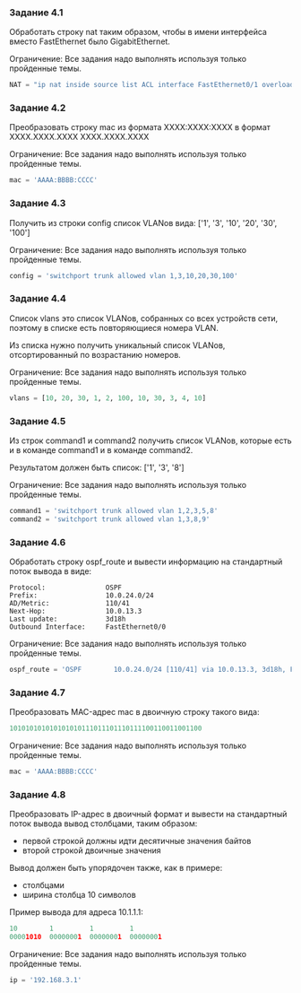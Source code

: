 ### Задание 4.1

Обработать строку nat таким образом, чтобы в имени интерфейса вместо FastEthernet было GigabitEthernet.

Ограничение: Все задания надо выполнять используя только пройденные темы.

```python
NAT = "ip nat inside source list ACL interface FastEthernet0/1 overload"
```

### Задание 4.2

Преобразовать строку mac из формата XXXX:XXXX:XXXX в формат XXXX.XXXX.XXXX XXXX.XXXX.XXXX

Ограничение: Все задания надо выполнять используя только пройденные темы.

```python
mac = 'AAAA:BBBB:CCCC'
```

### Задание 4.3

Получить из строки config список VLANов вида: ['1', '3', '10', '20', '30', '100']

Ограничение: Все задания надо выполнять используя только пройденные темы.
````python
config = 'switchport trunk allowed vlan 1,3,10,20,30,100'
````

### Задание 4.4

Список vlans это список VLANов, собранных со всех устройств сети, поэтому в списке есть повторяющиеся номера VLAN.

Из списка нужно получить уникальный список VLANов, отсортированный по возрастанию номеров.

Ограничение: Все задания надо выполнять используя только пройденные темы.

```python
vlans = [10, 20, 30, 1, 2, 100, 10, 30, 3, 4, 10]
```

### Задание 4.5

Из строк command1 и command2 получить список VLANов, которые есть и в команде command1 и в команде command2.

Результатом должен быть список: ['1', '3', '8']

Ограничение: Все задания надо выполнять используя только пройденные темы.

```python
command1 = 'switchport trunk allowed vlan 1,2,3,5,8'
command2 = 'switchport trunk allowed vlan 1,3,8,9'
```

### Задание 4.6

Обработать строку ospf_route и вывести информацию на стандартный поток вывода в виде:

```
Protocol:               OSPF
Prefix:                 10.0.24.0/24
AD/Metric:              110/41
Next-Hop:               10.0.13.3
Last update:            3d18h
Outbound Interface:     FastEthernet0/0
```
Ограничение: Все задания надо выполнять используя только пройденные темы.

```python
ospf_route = 'OSPF        10.0.24.0/24 [110/41] via 10.0.13.3, 3d18h, FastEthernet0/0'
```

### Задание 4.7

Преобразовать MAC-адрес mac в двоичную строку такого вида: 
```python
101010101010101010111011101110111100110011001100
```

Ограничение: Все задания надо выполнять используя только пройденные темы.

```python
mac = 'AAAA:BBBB:CCCC'
```

### Задание 4.8

Преобразовать IP-адрес в двоичный формат и вывести на стандартный поток вывода вывод столбцами, таким образом:

* первой строкой должны идти десятичные значения байтов
* второй строкой двоичные значения

Вывод должен быть упорядочен также, как в примере:

* столбцами
* ширина столбца 10 символов

Пример вывода для адреса 10.1.1.1:

```python
10        1         1         1
00001010  00000001  00000001  00000001
```
Ограничение: Все задания надо выполнять используя только пройденные темы.

```python
ip = '192.168.3.1'
```
